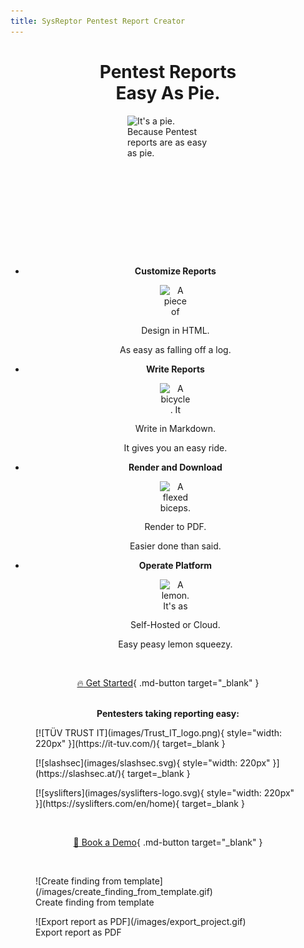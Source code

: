 ```yaml
---
title: SysReptor Pentest Report Creator
---
```

<h1 style="text-align: center;font-weight:bold;">Pentest Reports<br>Easy As Pie.</h1>

<img 
    style="display: block; 
           margin-left: auto;
           margin-right: auto;
           margin-bottom: 40px;"
    src="/assets/emojis/pie.svg"
    viewBox="0 0 200 200"
    height="200"
    width="130"
    alt="It's a pie. Because Pentest reports are as easy as pie.">
</img>

<div class="grid cards" style="text-align:center;" markdown>

-   __Customize Reports__

    <img 
        style="display: block; 
              margin-left: auto;
              margin-right: auto;"
        src="/assets/emojis/wood.svg"
        viewBox="0 0 50 50"
        height="50"
        width="50"
        alt="A piece of wood. It's easy to fall off.">
    </img>

    Design in HTML.

    As easy as falling off a log.


-   __Write Reports__

    <img 
        style="display: block; 
              margin-left: auto;
              margin-right: auto;"
        src="/assets/emojis/bicycle.svg"
        viewBox="0 0 50 50"
        height="50"
        width="50"
        alt="A bicycle. It gives you an easy ride.">
    </img>

    Write in Markdown.

    It gives you an easy ride.

-   __Render and Download__

    <img 
        style="display: block; 
              margin-left: auto;
              margin-right: auto;"
        src="/assets/emojis/flexed-biceps.svg"
        viewBox="0 0 50 50"
        height="50"
        width="50"
        alt="A flexed biceps. Render and download are so easy.">
    </img>
 
    Render to PDF.

    Easier done than said.

-   __Operate Platform__

    <img 
        style="display: block; 
              margin-left: auto;
              margin-right: auto;"
        src="/assets/emojis/lemon.svg"
        viewBox="0 0 50 50"
        height="50"
        width="50"
        alt="A lemon. It's as easy as squeezing a lemon.">
    </img>

    Self-Hosted or Cloud.

    Easy peasy lemon squeezy.

</div>

<br><div style="text-align:center">[:fire: Get Started](/setup/installation/){ .md-button target="_blank" }</div>

<br>
<div style="text-align:center;font-weight:bold">
    Pentesters taking reporting easy:
</div>

<figure markdown>
  [![TÜV TRUST IT](images/Trust_IT_logo.png){ style="width: 220px" }](https://it-tuv.com/){ target=_blank }
</figure>

<figure markdown>
  [![slashsec](images/slashsec.svg){ style="width: 220px" }](https://slashsec.at/){ target=_blank }
</figure>

<figure markdown>
  [![syslifters](images/syslifters-logo.svg){ style="width: 220px" }](https://syslifters.com/en/home){ target=_blank }
</figure>

<br><div style="text-align:center">[:sauropod: Book a Demo](https://outlook.office365.com/book/SysReptorDemo@syslifters.com/s/gUjy2xF2GEeSc_6mDLvvkA2){ .md-button target="_blank" }</div>

<br>
<figure markdown>
  ![Create finding from template](/images/create_finding_from_template.gif)
  <figcaption>Create finding from template</figcaption>
</figure>

<figure markdown>
  ![Export report as PDF](/images/export_project.gif)
  <figcaption>Export report as PDF</figcaption>
</figure>
